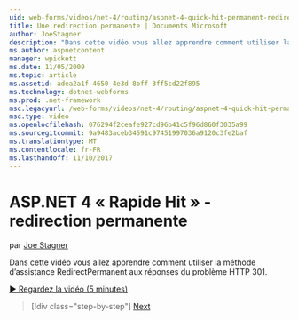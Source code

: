 ```yaml
---
uid: web-forms/videos/net-4/routing/aspnet-4-quick-hit-permanent-redirect
title: Une redirection permanente | Documents Microsoft
author: JoeStagner
description: "Dans cette vidéo vous allez apprendre comment utiliser la méthode d’assistance RedirectPermanent aux réponses du problème HTTP 301."
ms.author: aspnetcontent
manager: wpickett
ms.date: 11/05/2009
ms.topic: article
ms.assetid: adea2a1f-4650-4e3d-8bff-3ff5cd22f895
ms.technology: dotnet-webforms
ms.prod: .net-framework
msc.legacyurl: /web-forms/videos/net-4/routing/aspnet-4-quick-hit-permanent-redirect
msc.type: video
ms.openlocfilehash: 076294f2ceafe927cd96b41c5f96d860f3035a99
ms.sourcegitcommit: 9a9483aceb34591c97451997036a9120c3fe2baf
ms.translationtype: MT
ms.contentlocale: fr-FR
ms.lasthandoff: 11/10/2017
---
```

<a name="aspnet-4-quick-hit---permanent-redirect"></a>ASP.NET 4 « Rapide Hit » - redirection permanente
====================
par [Joe Stagner](https://github.com/JoeStagner)

Dans cette vidéo vous allez apprendre comment utiliser la méthode d’assistance RedirectPermanent aux réponses du problème HTTP 301. 

[&#9654; Regardez la vidéo (5 minutes)](https://channel9.msdn.com/Blogs/ASP-NET-Site-Videos/aspnet-4-quick-hit-permanent-redirect)

>[!div class="step-by-step"]
[Next](aspnet-4-quick-hit-imperative-webforms-routing.md)

